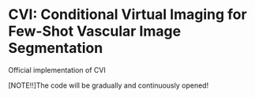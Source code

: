 # CVI: Conditional Virtual Imaging for Few-Shot Vascular Image Segmentation
Official implementation of CVI

[NOTE!!]The code will be gradually and continuously opened!
